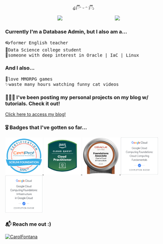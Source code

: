 <div align="center">
 ໒꒰ྀིᵔ ᵕ ᵔ ꒱ྀི১


</div>

<div align="center">
 
<img src="https://media1.giphy.com/media/v1.Y2lkPTc5MGI3NjExOG03azlmZ3EyMHU2aTltbW9qMG41d3lvd2FyMndvbzR0OTdncDRoMiZlcD12MV9pbnRlcm5hbF9naWZfYnlfaWQmY3Q9Zw/RsDlsyjGj3Fd003qzD/giphy.gif" width="30%" align="right" />

<img src="https://readme-typing-svg.demolab.com?font=Inconsolata&weight=500&size=50&duration=4000&pause=300&color=DB8FFC&center=true&vCenter=true&multiline=true&repeat=false&random=false&width=1300&height=140&lines=Hi+everyone!;I'm+Carol%2C+a+database+enthusiast!" width="70%" />
<br>
</div>

### Currently I'm a Database Admin, but I also am a...
👓<kbd>former English teacher </kbd>  <br>
📖<kbd>Data Science college student </kbd> <br>
👀<kbd>someone with deep interest in Oracle | IaC | Linux </kbd> <br>

### And I also...
💖<kbd>love MMORPG games </kbd> <br>
✨<kbd>waste many hours watching funny cat videos </kbd> <br>

### 👩🏻‍💻 I've been posting my personal projects on my blog w/ tutorials. Check it out! 
<a href="https://caroldacfontana.github.io/" target="_blank">Click here to access my blog!</a>

### 🎖️ Badges that I've gotten so far...
<p align="left">
<a href="https://www.credly.com/badges/715e8f7b-7bbe-41be-9d16-1952690f9fac/public_url" target="_blank" rel="noreferrer"> <img src=".images/Scrum.png" alt="Scrum Foundation Professional Certification"width="120"height="120"/> <a>
<a href="https://www.credly.com/badges/cfa51d87-4080-48d7-8185-aed6d3c056ed" target="_blank" rel="noreferrer"> <img src=".images/AWS_cloudquest.png" alt="AWS Cloud Quest" width="120" height="120"/> <a>
<a href="https://catalog-education.oracle.com/pls/certview/sharebadge?id=73A14B455D4C1BC998A2C97521DED60383D013AD6701394934D3274943E295CE" target="_blank" rel="noreferrer"> <img src=".images/OCI_foundations.png" alt="Oracle Cloud Infrastructure Foundations" width="120" height="120"/> <a>
<a href="https://www.cloudskillsboost.google/public_profiles/6a9a613a-596b-42a4-a887-cdd67a4d74cb/badges/9268085?utm_medium=social&utm_source=linkedin&utm_campaign=ql-social-share" target="_blank" rel="noreferrer"> <img src=".images/google_badge.png" alt="GCP Fundamentals" width="120" height="120"/> <a>
<a href="https://www.cloudskillsboost.google/public_profiles/6a9a613a-596b-42a4-a887-cdd67a4d74cb/badges/9277578?utm_medium=social&utm_source=linkedin&utm_campaign=ql-social-share" target="_blank" rel="noreferrer"> <img src=".images/gcp_infra.png" alt="GCP Fundamentals" width="120" height="120"/> <a>
</p>

### 📬 Reach me out :)

<a href="https://www.linkedin.com/in/carol-fontana-0a2b571ba/" target="_blank">
  <img src="https://img.shields.io/badge/LinkedIn-0077B5?style=for-the-badge&logo=linkedin&logoColor=white" alt="CarolFontana"/>
 </a>

<br>



